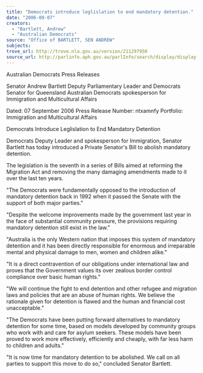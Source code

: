 ```yaml
---
title: "Democrats introduce leglislation to end mandatory detention."
date: "2006-09-07"
creators:
  - "Bartlett, Andrew"
  - "Australian Democrats"
source: "Office of BARTLETT, SEN ANDREW"
subjects:
trove_url: http://trove.nla.gov.au/version/211297950
source_url: http://parlinfo.aph.gov.au/parlInfo/search/display/display.w3p;query=Id%3A%22media/pressrel/3USK6%22
---
```


 Australian Democrats Press Releases

 Senator Andrew Bartlett  Deputy Parliamentary Leader and Democrats Senator for  Queensland  Australian Democrats spokesperson for Immigration and  Multicultural Affairs

 Dated: 07 September 2006  Press Release Number: ntxamnfy  Portfolio: Immigration and Multicultural Affairs 

 Democrats Introduce Leglislation to End Mandatory Detention

 Democrats Deputy Leader and spokesperson for Immigration, Senator Bartlett has today introduced a  Private Senator's Bill to abolish mandatory detention.    

 The legislation is the seventh in a series of Bills aimed at reforming the Migration Act and removing the  many damaging amendments made to it over the last ten years.   

 "The Democrats were fundamentally opposed to the introduction of mandatory detention back in 1992  when it passed the Senate with the support of both major parties."   

 "Despite the welcome improvements made by the government last year in the face of substantial  community pressure, the provisions requiring mandatory detention still exist in the law."   

 "Australia is the only Western nation that imposes this system of mandatory detention and it has been  directly responsible for enormous and irreparable mental and physical damage to men, women and  children alike."   

 "It is a direct contravention of our obligations under international law and proves that the Government  values its over zealous border control compliance over basic human rights."   

 "We will continue the fight to end detention and other refugee and migration laws and policies that are an  abuse of human rights. We believe the rationale given for detention is flawed and the human and  financial cost unacceptable."   

 "The Democrats have been putting forward alternatives to mandatory detention for some time, based on  models developed by community groups who work with and care for asylum seekers. These models  have been proved to work more effectively, efficiently and cheaply, with far less harm to children and  adults."   

 "It is now time for mandatory detention to be abolished. We call on all parties to support this move to do  so," concluded Senator Bartlett. 

